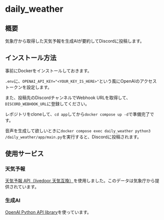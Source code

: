 # daily_weather

## 概要
気象庁から取得した天気予報を生成AIが要約してDiscordに投稿します。

## インストール方法
事前にDockerをインストールしておきます。

`.env`に、`OPENAI_API_KEY="<YOUR_KEY_IS_HERE>"`という風にOpenAIのアクセストークンを設定します。

また、投稿先のDiscordチャンネルでWebhook URLを取得して、`DISCORD_WEBHOOK_URL`に登録してください。

レポジトリをcloneして、`cd app`してから`docker compose up -d`で準備完了です。

音声を生成して欲しいときに`docker compose exec daily_weather python3 /daily_weather/app/main.py`を実行すると、Discordに投稿されます。

## 使用サービス

### 天気予報
[天気予報 API（livedoor 天気互換）](https://weather.tsukumijima.net/)を使用しました。このデータは気象庁から提供されています。

### 生成AI
[OpenAI Python API library](https://github.com/openai/openai-python)を使っています。
